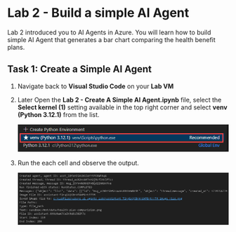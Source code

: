 # Lab 2 - Build a simple AI Agent

Lab 2 introduced you to AI Agents in Azure. You will learn how to build simple AI Agent that generates a bar chart comparing the health benefit plans.
## Task 1: Create a Simple AI Agent
1. Navigate back to **Visual Studio Code** on your **Lab VM**
1. Later Open the **Lab 2 - Create A Simple AI Agent.ipynb** file, select the **Select kernel (1)** setting available in the top right corner and select **venv (Python 3.12.1)** from the list.

   ![](./media/lab1-24.png)
1. Run the each cell and observe the output.

   ![](./media/lab2-26.png)